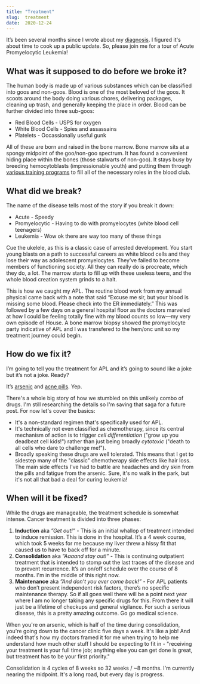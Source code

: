 ```yaml
---
title: "Treatment"
slug:  treatment
date:  2020-12-24
---
```


It’s been several months since I wrote about my [diagnosis](/writing/diagnosis). I figured it's about time to cook up a public update. So, please join me for a tour of Acute Promyelocytic Leukemia!

## What was it supposed to do before we broke it?

The human body is made up of various substances which can be classified into goos and non-goos. Blood is one of the most beloved of the goos. It scoots around the body doing various chores, delivering packages, cleaning up trash, and generally keeping the place in order. Blood can be further divided into three sub-goos:

 * Red Blood Cells - USPS for oxygen
 * White Blood Cells - Spies and assassains
 * Platelets - Occassionally useful gunk

All of these are born and raised in the bone marrow. Bone marrow sits at a spongy midpoint of the goo/non-goo spectrum. It has found a convenient hiding place within the bones (those stalwarts of non-goo). It stays busy by breeding hemocytoblasts (impressionable youth) and putting them through [various training programs](https://en.wikipedia.org/wiki/Hematopoietic_stem_cell#/media/File:Hematopoiesis_(human)_diagram_en.svg) to fill all of the necessary roles in the blood club.

## What did we break?

The name of the disease tells most of the story if you break it down:

* Acute - Speedy
* Promyelocytic - Having to do with promyelocytes (white blood cell teenagers)
* Leukemia - Wow ok there are way too many of these things

Cue the ukelele, as this is a classic case of arrested development. You start young blasts on a path to successful careers as white blood cells and they lose their way as adolescent promyelocytes. They’ve failed to become members of functioning society. All they can really do is procreate, which they do, a lot. The marrow starts to fill up with these useless teens, and the whole blood creation system grinds to a halt.

This is how we caught my APL. The routine blood work from my annual physical came back with a note that said “Excuse me sir, but your blood is missing some blood. Please check into the ER immediately.” This was followed by a few days on a general hospital floor as the doctors marveled at how I could be feeling totally fine with my blood counts so low—my very own episode of House. A bone marrow biopsy showed the promyelocyte party indicative of APL and I was transfered to the hem/onc unit so my treatment journey could begin.

## How do we fix it?

I’m going to tell you the treatment for APL and it’s going to sound like a joke but it’s not a joke. Ready?

It’s [arsenic](https://en.wikipedia.org/wiki/Arsenic_trioxide) and [acne pills](https://en.wikipedia.org/wiki/Tretinoin). Yep.

There's a whole big story of how we stumbled on this unlikely combo of drugs. I'm still researching the details so I'm saving that saga for a future post. For now let's cover the basics:

 * It's a non-standard regimen that's specifically used for APL.
 * It's technically not even classified as chemotherapy, since its central mechanism of action is to trigger _cell differentiation_ ("grow up you deadbeat cell kids!") rather than just being broadly _cytotoxic_ ("death to all cells who dare to challenge me!").
 * Broadly speaking these drugs are well tolerated. This means that I get to sidestep many of the "classic" chemotherapy side effects like hair loss. The main side effects I've had to battle are headaches and dry skin from the pills and fatigue from the arsenic. Sure, it's no walk in the park, but it's not all that bad a deal for curing leukemia!

## When will it be fixed?

While the drugs are manageable, the treatment schedule is somewhat intense. Cancer treatment is divided into three phases: 

 1. **Induction** aka _”Get out!”_ - This is an initial whallop of treatment intended to induce remission. This is done in the hospital. It’s a 4 week course, which took 5 weeks for me because my liver threw a hissy fit that caused us to have to back off for a minute. 
 2. **Consolidation** aka _”Aaaand stay out!”_ - This is continuing outpatient treatment that is intended to stomp out the last traces of the disease and to prevent recurrence. It’s an on/off schedule over the course of 8 months. I'm in the middle of this right now.
 3. **Maintenance** aka _”And don’t you ever come back!”_ - For APL patients who don’t present independent risk factors, there’s no specific maintenance therapy. So if all goes well there will be a point next year where I am no longer taking any specific drugs for this. From there it will just be a lifetime of checkups and general vigilance. For such a serious disease, this is a pretty amazing outcome. Go go medical science.

When you're on arsenic, which is half of the time during consolidation, you're going down to the cancer clinic five days a week. It's like a job! And indeed that's how my doctors framed it for me when trying to help me understand how much other stuff I should be expecting to fit in - "receiving your treatment is your full time job; anything else you can get done is great, but treatment has to be your first priority."

Consolidation is 4 cycles of 8 weeks so 32 weeks / ~8 months. I'm currently nearing the midpoint. It's a long road, but every day is progress.
